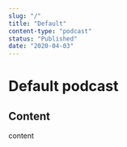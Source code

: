 ```yaml
---
slug: "/"
title: "Default"
content-type: "podcast"
status: "Published"
date: "2020-04-03"
---
```


# Default podcast

## Content

content